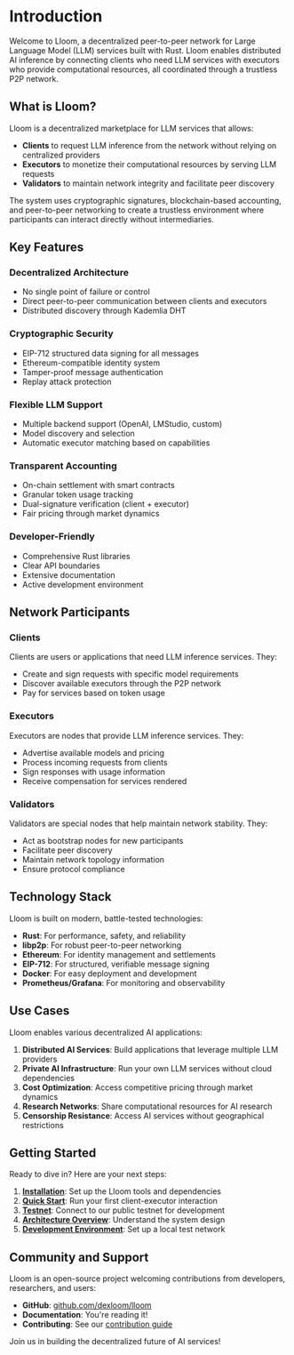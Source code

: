 # Introduction

Welcome to Lloom, a decentralized peer-to-peer network for Large Language Model (LLM) services built with Rust. Lloom enables distributed AI inference by connecting clients who need LLM services with executors who provide computational resources, all coordinated through a trustless P2P network.

## What is Lloom?

Lloom is a decentralized marketplace for LLM services that allows:

- **Clients** to request LLM inference from the network without relying on centralized providers
- **Executors** to monetize their computational resources by serving LLM requests
- **Validators** to maintain network integrity and facilitate peer discovery

The system uses cryptographic signatures, blockchain-based accounting, and peer-to-peer networking to create a trustless environment where participants can interact directly without intermediaries.

## Key Features

### Decentralized Architecture
- No single point of failure or control
- Direct peer-to-peer communication between clients and executors
- Distributed discovery through Kademlia DHT

### Cryptographic Security
- EIP-712 structured data signing for all messages
- Ethereum-compatible identity system
- Tamper-proof message authentication
- Replay attack protection

### Flexible LLM Support
- Multiple backend support (OpenAI, LMStudio, custom)
- Model discovery and selection
- Automatic executor matching based on capabilities

### Transparent Accounting
- On-chain settlement with smart contracts
- Granular token usage tracking
- Dual-signature verification (client + executor)
- Fair pricing through market dynamics

### Developer-Friendly
- Comprehensive Rust libraries
- Clear API boundaries
- Extensive documentation
- Active development environment

## Network Participants

### Clients
Clients are users or applications that need LLM inference services. They:
- Create and sign requests with specific model requirements
- Discover available executors through the P2P network
- Pay for services based on token usage

### Executors
Executors are nodes that provide LLM inference services. They:
- Advertise available models and pricing
- Process incoming requests from clients
- Sign responses with usage information
- Receive compensation for services rendered

### Validators
Validators are special nodes that help maintain network stability. They:
- Act as bootstrap nodes for new participants
- Facilitate peer discovery
- Maintain network topology information
- Ensure protocol compliance

## Technology Stack

Lloom is built on modern, battle-tested technologies:

- **Rust**: For performance, safety, and reliability
- **libp2p**: For robust peer-to-peer networking
- **Ethereum**: For identity management and settlements
- **EIP-712**: For structured, verifiable message signing
- **Docker**: For easy deployment and development
- **Prometheus/Grafana**: For monitoring and observability

## Use Cases

Lloom enables various decentralized AI applications:

1. **Distributed AI Services**: Build applications that leverage multiple LLM providers
2. **Private AI Infrastructure**: Run your own LLM services without cloud dependencies
3. **Cost Optimization**: Access competitive pricing through market dynamics
4. **Research Networks**: Share computational resources for AI research
5. **Censorship Resistance**: Access AI services without geographical restrictions

## Getting Started

Ready to dive in? Here are your next steps:

1. **[Installation](./getting-started/installation.md)**: Set up the Lloom tools and dependencies
2. **[Quick Start](./getting-started/quick-start.md)**: Run your first client-executor interaction
3. **[Testnet](./getting-started/testnet.md)**: Connect to our public testnet for development
4. **[Architecture Overview](./technology/architecture.md)**: Understand the system design
5. **[Development Environment](./getting-started/development-environment.md)**: Set up a local test network

## Community and Support

Lloom is an open-source project welcoming contributions from developers, researchers, and users:

- **GitHub**: [github.com/dexloom/lloom](https://github.com/dexloom/lloom)
- **Documentation**: You're reading it!
- **Contributing**: See our [contribution guide](./development/contributing.md)

Join us in building the decentralized future of AI services!